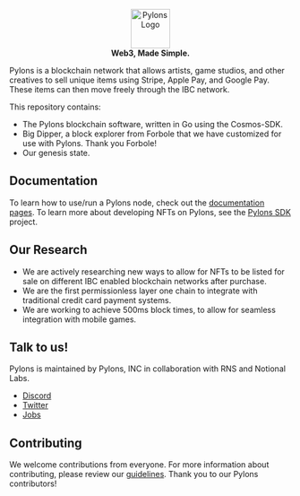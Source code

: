 <p align="center">
  <a href="https://www.pylons.tech/">
    <img src="https://www.pylons.tech/assets/img/brand.svg" alt="Pylons Logo" height="70" /></a>
  <br />
  <span><strong>Web3, Made Simple.</strong></span>
</p>

Pylons is a blockchain network that allows artists, game studios, and other creatives to sell unique items using Stripe, Apple Pay, and Google Pay.  These items can then move freely through the IBC network.

This repository contains:

* The Pylons blockchain software, written in Go using the Cosmos-SDK.
* Big Dipper, a block explorer from Forbole that we have customized for use with Pylons. Thank you Forbole!
* Our genesis state.

## Documentation

To learn how to use/run a Pylons node, check out the [documentation pages](./docs/README.md).  To learn more about developing NFTs on Pylons, see the [Pylons SDK](https://github.com/Pylons-tech/pylons_dart_sdk) project.

## Our Research

* We are actively researching new ways to allow for NFTs to be listed for sale on different IBC enabled blockchain networks after purchase.
* We are the first permissionless layer one chain to integrate with traditional credit card payment systems.
* We are working to achieve 500ms block times, to allow for seamless integration with mobile games.

## Talk to us!

Pylons is maintained by Pylons, INC in collaboration with RNS and Notional Labs.

* [Discord](https://discord.gg/pylons)
* [Twitter](https://twitter.com/pylonstech)
* [Jobs](https://www.linkedin.com/company/pylons/jobs/)

## Contributing

We welcome contributions from everyone.  For more information about contributing, please review our [guidelines](CONTRIBUTING.md). Thank you to our Pylons contributors!